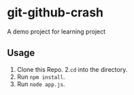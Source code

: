 # git-github-crash
A demo project for learning project

## Usage
1. Clone this Repo.
2.`cd` into the directory.
3. Run `npm install`.
4. Run `node app.js`.

